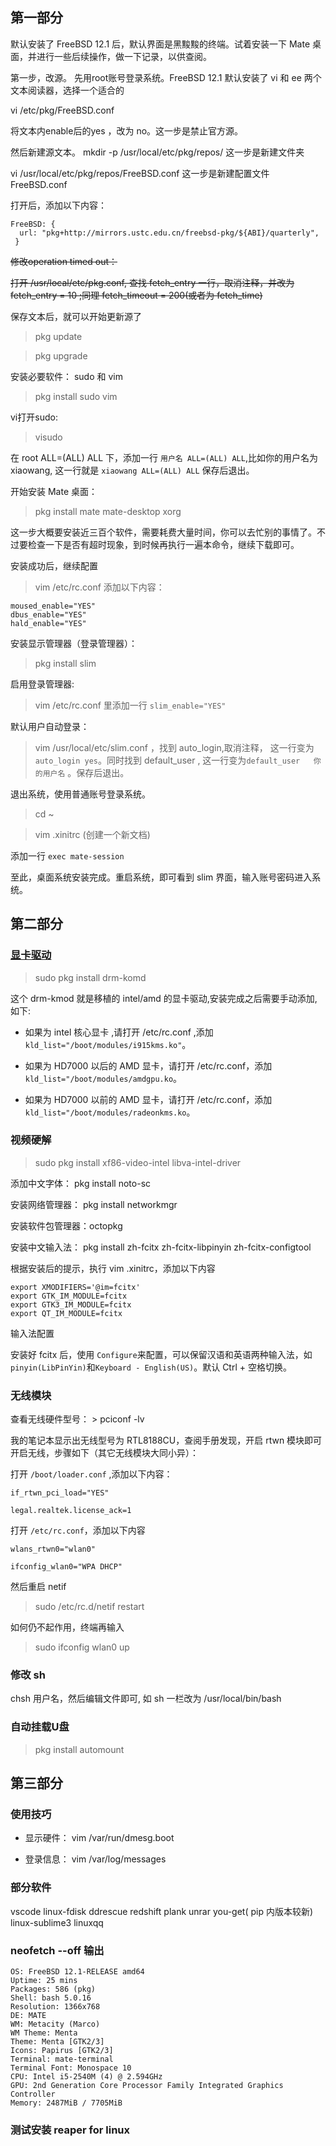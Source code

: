 ## 第一部分
    
默认安装了 FreeBSD 12.1 后，默认界面是黑黢黢的终端。试着安装一下 Mate 桌面，并进行一些后续操作，做一下记录，以供查阅。
    
第一步，改源。
先用root账号登录系统。FreeBSD 12.1 默认安装了 vi 和 ee 两个文本阅读器，选择一个适合的

vi /etc/pkg/FreeBSD.conf

将文本内enable后的yes ，改为 no。这一步是禁止官方源。
    
 然后新建源文本。
 mkdir -p /usr/local/etc/pkg/repos/  这一步是新建文件夹

vi /usr/local/etc/pkg/repos/FreeBSD.conf 这一步是新建配置文件 FreeBSD.conf
  
  
打开后，添加以下内容：
    
```
FreeBSD: {
  url: "pkg+http://mirrors.ustc.edu.cn/freebsd-pkg/${ABI}/quarterly",
 }
```
<s>修改operation timed out：</s>

<s>打开 /usr/local/etc/pkg.conf,  查找 fetch_entry 一行，取消注释，并改为 fetch_entry = 10 ;同理 fetch_timeout = 200(或者为 fetch_time)</s>

保存文本后，就可以开始更新源了
    
> pkg update
    
> pkg upgrade
    
    
安装必要软件： sudo 和 vim
    
> pkg install sudo vim
   
   
vi打开sudo:
    
> visudo 
    
在 root ALL=(ALL) ALL 下，添加一行 `用户名 ALL=(ALL) ALL`,比如你的用户名为 xiaowang, 这一行就是 `xiaowang ALL=(ALL) ALL`
保存后退出。
    
开始安装 Mate 桌面：
    
> pkg install mate mate-desktop xorg 
    
这一步大概要安装近三百个软件，需要耗费大量时间，你可以去忙别的事情了。不过要检查一下是否有超时现象，到时候再执行一遍本命令，继续下载即可。
    
安装成功后，继续配置
    
> vim /etc/rc.conf
添加以下内容：
```
moused_enable="YES"
dbus_enable="YES"
hald_enable="YES"
````




安装显示管理器（登录管理器）：
    
> pkg install slim
    
启用登录管理器:
    
> vim /etc/rc.conf 里添加一行 `slim_enable="YES"`

默认用户自动登录：

> vim /usr/local/etc/slim.conf ，找到 auto_login,取消注释， 这一行变为`auto_login yes`。同时找到 default_user , 这一行变为`default_user   你的用户名`  。保存后退出。
    
退出系统，使用普通账号登录系统。
    
> cd ~
    
> vim .xinitrc (创建一个新文档)
    
添加一行 `exec mate-session`
    
至此，桌面系统安装完成。重启系统，即可看到 slim 界面，输入账号密码进入系统。
    
    
## 第二部分 

### [显卡驱动](https://wiki.freebsd.org/Graphics#AMD_Graphics)

> sudo pkg install drm-komd

这个 drm-kmod 就是移植的 intel/amd 的显卡驱动,安装完成之后需要手动添加,如下:

- 如果为 intel 核心显卡 ,请打开 /etc/rc.conf ,添加 `kld_list="/boot/modules/i915kms.ko"`。

- 如果为 HD7000 以后的 AMD 显卡，请打开 /etc/rc.conf，添加`kld_list="/boot/modules/amdgpu.ko`。

- 如果为 HD7000 以前的 AMD 显卡，请打开 /etc/rc.conf，添加`kld_list="/boot/modules/radeonkms.ko`。

### 视频硬解

> sudo pkg install xf86-video-intel libva-intel-driver
    
添加中文字体： pkg install noto-sc
    
安装网络管理器： pkg install networkmgr

安装软件包管理器：octopkg
    
安装中文输入法： pkg install zh-fcitx zh-fcitx-libpinyin zh-fcitx-configtool
    
根据安装后的提示，执行 vim .xinitrc，添加以下内容
    
```
export XMODIFIERS='@im=fcitx'
export GTK_IM_MODULE=fcitx
export GTK3_IM_MODULE=fcitx
export QT_IM_MODULE=fcitx
```

输入法配置

安装好 fcitx 后，使用 `Configure`来配置，可以保留汉语和英语两种输入法，如 `pinyin(LibPinYin)`和`Keyboard - English(US)`。默认 Ctrl + 空格切换。

### 无线模块
    
查看无线硬件型号： > pciconf -lv
    
我的笔记本显示出无线型号为 RTL8188CU，查阅手册发现，开启 rtwn 模块即可开启无线，步骤如下（其它无线模块大同小异）：
    
打开 `/boot/loader.conf` ,添加以下内容：

```   
if_rtwn_pci_load="YES"

legal.realtek.license_ack=1
```
    
打开 `/etc/rc.conf`，添加以下内容

```   
wlans_rtwn0="wlan0"

ifconfig_wlan0="WPA DHCP" 
```

然后重启 netif

> sudo /etc/rc.d/netif restart

如何仍不起作用，终端再输入

> sudo ifconfig wlan0 up


### 修改 sh

chsh 用户名，然后编辑文件即可, 如  sh 一栏改为 /usr/local/bin/bash

### 自动挂载U盘

> pkg install automount
 
## 第三部分

### 使用技巧

- 显示硬件： vim /var/run/dmesg.boot

- 登录信息： vim /var/log/messages


### 部分软件

vscode linux-fdisk ddrescue redshift plank unrar you-get( pip 内版本较新) linux-sublime3 linuxqq

### neofetch --off 输出

```
OS: FreeBSD 12.1-RELEASE amd64 
Uptime: 25 mins 
Packages: 586 (pkg) 
Shell: bash 5.0.16 
Resolution: 1366x768 
DE: MATE 
WM: Metacity (Marco) 
WM Theme: Menta 
Theme: Menta [GTK2/3] 
Icons: Papirus [GTK2/3] 
Terminal: mate-terminal 
Terminal Font: Monospace 10 
CPU: Intel i5-2540M (4) @ 2.594GHz 
GPU: 2nd Generation Core Processor Family Integrated Graphics Controller 
Memory: 2487MiB / 7705MiB 
```


### 测试安装 reaper for linux








    
    
    
    
    
    
    
    
